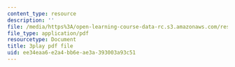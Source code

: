 ```yaml
---
content_type: resource
description: ''
file: /media/https%3A/open-learning-course-data-rc.s3.amazonaws.com/res-6-012-introduction-to-probability-spring-2018/ee34eaa6e2a4bb6eae3a393003a93c51_JsEvwRGa1JA.pdf
file_type: application/pdf
resourcetype: Document
title: 3play pdf file
uid: ee34eaa6-e2a4-bb6e-ae3a-393003a93c51
---
```

